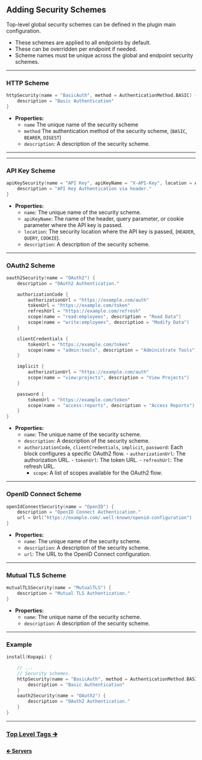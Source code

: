 ## Adding Security Schemes

Top-level global security schemes can be defined in the plugin main configuration.

- These schemes are applied to all endpoints by default.
- These can be overridden per endpoint if needed.
- Scheme names must be unique across the global and endpoint security schemes.

---

### HTTP Scheme

```kotlin
httpSecurity(name = "BasicAuth", method = AuthenticationMethod.BASIC) {
    description = "Basic Authentication"
}
```

- **Properties:**
    - `name` The unique name of the security scheme
    - `method` The authentication method of the security scheme, (`BASIC`, `BEARER`, `DIGEST`)
    - `description`: A description of the security scheme.

---

---

### API Key Scheme

```kotlin
apiKeySecurity(name = "API Key", apiKeyName = "X-API-Key", location = APIKeyLocation.HEADER) {
    description = "API Key Authentication via header."
}
```

- **Properties:**
    - `name`: The unique name of the security scheme.
    - `apiKeyName`: The name of the header, query parameter, or cookie parameter where the API key is passed.
    - `location`: The security location where the API key is passed, (`HEADER`, `QUERY`, `COOKIE`).
    - `description`: A description of the security scheme.

---

### OAuth2 Scheme

```kotlin
oauth2Security(name = "OAuth2") {
    description = "OAuth2 Authentication."

    authorizationCode {
        authorizationUrl = "https://example.com/auth"
        tokenUrl = "https://example.com/token"
        refreshUrl = "https://example.com/refresh"
        scope(name = "read:employees", description = "Read Data")
        scope(name = "write:employees", description = "Modify Data")
    }

    clientCredentials {
        tokenUrl = "https://example.com/token"
        scope(name = "admin:tools", description = "Administrate Tools")
    }

    implicit {
        authorizationUrl = "https://example.com/auth"
        scope(name = "view:projects", description = "View Projects")
    }

    password {
        tokenUrl = "https://example.com/token"
        scope(name = "access:reports", description = "Access Reports")
    }
}
```

- **Properties:**
    - `name`: The unique name of the security scheme.
    - `description`: A description of the security scheme.
  - `authorizationCode`, `clientCredentials`, `implicit`, `password`: Each block configures a specific OAuth2 flow.
        - `authorizationUrl`: The authorization URL.
        - `tokenUrl`: The token URL.
        - `refreshUrl`: The refresh URL.
      - `scope`: A list of scopes available for the OAuth2 flow.

---

### OpenID Connect Scheme

```kotlin
openIdConnectSecurity(name = "OpenID") {
    description = "OpenID Connect Authentication."
    url = Url("https://example.com/.well-known/openid-configuration")
}
```

- **Properties:**
    - `name`: The unique name of the security scheme.
    - `description`: A description of the security scheme.
    - `url`: The URL to the OpenID Connect configuration.

---

### Mutual TLS Scheme

```kotlin
mutualTLSSecurity(name = "MutualTLS") {
    description = "Mutual TLS Authentication."
}
```

- **Properties:**
    - `name`: The unique name of the security scheme.
    - `description`: A description of the security scheme.

---

### Example

```kotlin
install(Kopapi) {

    // ...
    // Security schemes.
    httpSecurity(name = "BasicAuth", method = AuthenticationMethod.BASIC) {
        description = "Basic Authentication"
    }
    oauth2Security(name = "OAuth2") {
        description = "OAuth2 Authentication."
    }
}
```

---

### [Top Level Tags 🡲](01.3.plugin-tags.md)

#### [🡰 Servers](01.1.plugin-servers.md)
